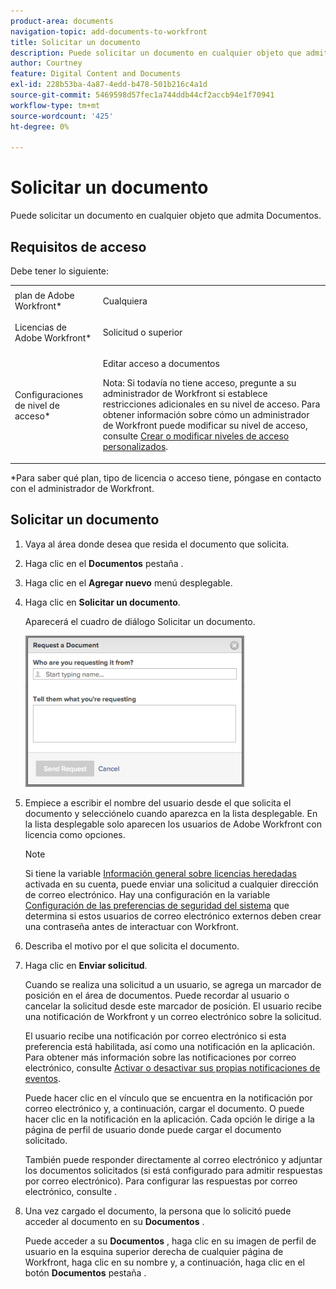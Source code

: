 ```yaml
---
product-area: documents
navigation-topic: add-documents-to-workfront
title: Solicitar un documento
description: Puede solicitar un documento en cualquier objeto que admita Documentos.
author: Courtney
feature: Digital Content and Documents
exl-id: 228b53ba-4a87-4edd-b478-501b216c4a1d
source-git-commit: 5469598d57fec1a744ddb44cf2accb94e1f70941
workflow-type: tm+mt
source-wordcount: '425'
ht-degree: 0%

---
```


# Solicitar un documento

Puede solicitar un documento en cualquier objeto que admita Documentos.

## Requisitos de acceso

Debe tener lo siguiente:

<table style="table-layout:auto"> 
 <col> 
 <col> 
 <tbody> 
  <tr> 
   <td role="rowheader">plan de Adobe Workfront*</td> 
   <td> <p> Cualquiera</p> </td> 
  </tr> 
  <tr> 
   <td role="rowheader">Licencias de Adobe Workfront*</td> 
   <td> <p>Solicitud o superior</p> </td> 
  </tr> 
  <tr> 
   <td role="rowheader">Configuraciones de nivel de acceso*</td> 
   <td> <p>Editar acceso a documentos</p> <p>Nota: Si todavía no tiene acceso, pregunte a su administrador de Workfront si establece restricciones adicionales en su nivel de acceso. Para obtener información sobre cómo un administrador de Workfront puede modificar su nivel de acceso, consulte <a href="../../administration-and-setup/add-users/configure-and-grant-access/create-modify-access-levels.md" class="MCXref xref">Crear o modificar niveles de acceso personalizados</a>.</p> </td> 
  </tr> 
 </tbody> 
</table>

&#42;Para saber qué plan, tipo de licencia o acceso tiene, póngase en contacto con el administrador de Workfront.

## Solicitar un documento

1. Vaya al área donde desea que resida el documento que solicita.
1. Haga clic en el **Documentos** pestaña . 
1. Haga clic en el **Agregar nuevo** menú desplegable.

1. Haga clic en **Solicitar un documento**.

   Aparecerá el cuadro de diálogo Solicitar un documento.

   ![document_request.png](assets/document-request-350x242.png)

1. Empiece a escribir el nombre del usuario desde el que solicita el documento y selecciónelo cuando aparezca en la lista desplegable. En la lista desplegable solo aparecen los usuarios de Adobe Workfront con licencia como opciones.

   >[!NOTE]
   >
   >Si tiene la variable [Información general sobre licencias heredadas](../../administration-and-setup/add-users/access-levels-and-object-permissions/wf-licenses.md) activada en su cuenta, puede enviar una solicitud a cualquier dirección de correo electrónico. Hay una configuración en la variable [Configuración de las preferencias de seguridad del sistema](../../administration-and-setup/manage-workfront/security/configure-security-preferences.md) que determina si estos usuarios de correo electrónico externos deben crear una contraseña antes de interactuar con Workfront. 

1. Describa el motivo por el que solicita el documento.
1. Haga clic en **Enviar solicitud**.

   Cuando se realiza una solicitud a un usuario, se agrega un marcador de posición en el área de documentos. Puede recordar al usuario o cancelar la solicitud desde este marcador de posición. El usuario recibe una notificación de Workfront y un correo electrónico sobre la solicitud.

   El usuario recibe una notificación por correo electrónico si esta preferencia está habilitada, así como una notificación en la aplicación. Para obtener más información sobre las notificaciones por correo electrónico, consulte [Activar o desactivar sus propias notificaciones de eventos](../../workfront-basics/using-notifications/activate-or-deactivate-your-own-event-notifications.md).

   Puede hacer clic en el vínculo que se encuentra en la notificación por correo electrónico y, a continuación, cargar el documento. O puede hacer clic en la notificación en la aplicación. Cada opción le dirige a la página de perfil de usuario donde puede cargar el documento solicitado.

   También puede responder directamente al correo electrónico y adjuntar los documentos solicitados (si está configurado para admitir respuestas por correo electrónico). Para configurar las respuestas por correo electrónico, consulte .

1. Una vez cargado el documento, la persona que lo solicitó puede acceder al documento en su **Documentos** .

   Puede acceder a su **Documentos** , haga clic en su imagen de perfil de usuario en la esquina superior derecha de cualquier página de Workfront, haga clic en su nombre y, a continuación, haga clic en el botón **Documentos** pestaña .
